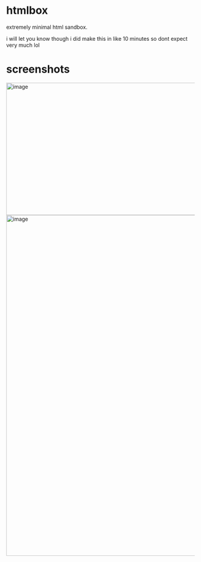 # htmlbox
extremely minimal html sandbox.

i will let you know though i did make this in like 10 minutes so dont expect very much lol

# screenshots
<img width="1919" height="353" alt="image" src="https://github.com/user-attachments/assets/816c61a0-f38c-4cbc-965e-b0033266b4e6" />

<img width="1919" height="909" alt="image" src="https://github.com/user-attachments/assets/91ea7224-6d70-43fd-8b6b-e7cb3f1ad2fe" />
